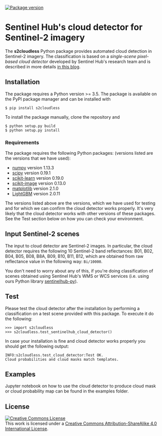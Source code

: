[![Package version](https://badge.fury.io/py/s2cloudless.svg)](https://pypi.org/project/s2cloudless/)


# Sentinel Hub's cloud detector for Sentinel-2 imagery

The **s2cloudless** Python package provides automated cloud detection in
Sentinel-2 imagery. The classification is based on a *single-scene pixel-based cloud detector*
developed by Sentinel Hub's research team and is described in more details
[in this blog](https://medium.com/sentinel-hub/improving-cloud-detection-with-machine-learning-c09dc5d7cf13).

## Installation

The package requires a Python version >= 3.5. The package is available on
the PyPI package manager and can be installed with

```
$ pip install s2cloudless
```

To install the package manually, clone the repository and
```
$ python setup.py build
$ python setup.py install
```

### Requirements

The package requires the following Python packages: (versions listed are the versions that we have used):

 * [numpy](https://pypi.python.org/pypi/numpy/) version 1.13.3
 * [scipy](https://pypi.python.org/pypi/scipy) version 0.19.1
 * [scikit-learn](http://scikit-learn.org/stable/) version 0.19.0
 * [scikit-image](http://scikit-image.org) version 0.13.0
 * [matplotlib](https://matplotlib.org) version 2.1.0
 * [LightGBM](https://pypi.python.org/pypi/lightgbm) version 2.0.11

The versions listed above are the versions, which we have used for testing and for which we can confirm the cloud
detector works properly. It's very likely that the cloud detector works with other versions of these packages. See
the Test section below on how you can check your environment.

## Input Sentinel-2 scenes

The input to cloud detector are Sentinel-2 images. In particular, the cloud detector requires the following 10
Sentinel-2 band reflectances: B01, B02, B04, B05, B08, B8A, B09, B10, B11, B12, which are obtained from raw
reflectance value in the following way: `Bi/10000`.

You don't need to worry about any of this, if you're doing classification of scenes obtained using Sentinel Hub's
WMS or WCS services (i.e. using ours Python library [sentinelhub-py](https://github.com/sentinel-hub/sentinelhub-py)).

## Test

Please test the cloud detector after the installation by performing a classification on a test scene provided with
this package. To execute it do the following:

```
>>> import s2cloudless
>>> s2cloudless.test_sentinelhub_cloud_detector()
```

In case your installation is fine and cloud detector works properly you should get the following output:

```
INFO:s2cloudless.test_cloud_detector:Test OK.
Cloud probabilities and cloud masks match templates.
```

## Examples

Jupyter notebook on how to use the cloud detector to produce cloud mask or cloud probability map
can be found in the examples folder.

## License

<a rel="license" href="http://creativecommons.org/licenses/by-sa/4.0/">
<img alt="Creative Commons License" style="border-width:0" src="https://i.creativecommons.org/l/by-sa/4.0/88x31.png" /></a>
<br />
This work is licensed under a <a rel="license" href="http://creativecommons.org/licenses/by-sa/4.0/">Creative Commons Attribution-ShareAlike 4.0 International License</a>.
